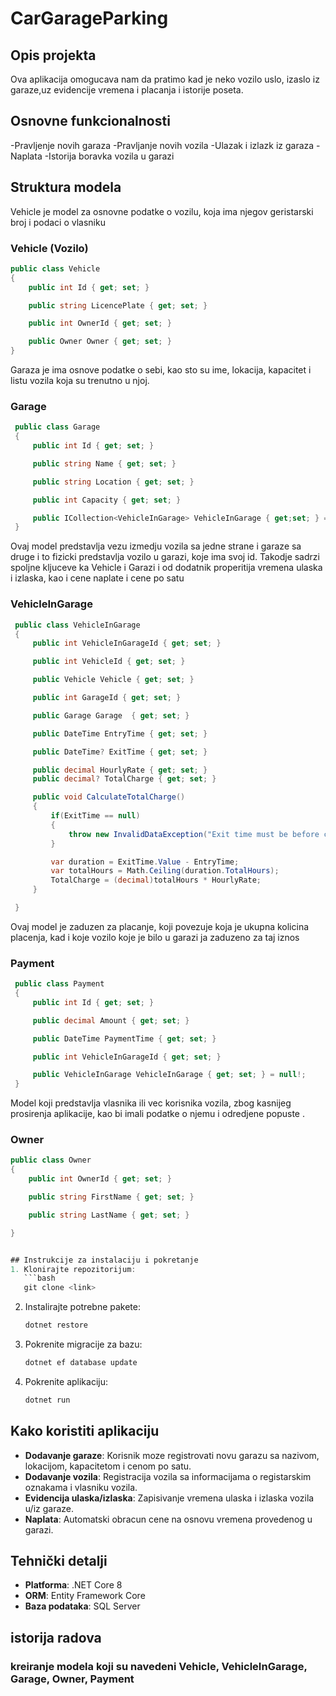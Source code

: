 # CarGarageParking

## Opis projekta 
Ova aplikacija omogucava nam da pratimo kad je neko vozilo uslo, izaslo iz garaze,uz evidencije vremena i placanja i istorije poseta. 

## Osnovne funkcionalnosti 
-Pravljenje novih garaza 
-Pravljanje novih vozila 
-Ulazak i izlazk iz garaza 
-Naplata 
-Istorija boravka vozila u garazi 


## Struktura modela 

Vehicle je model za osnovne podatke o vozilu, koja ima njegov geristarski broj i podaci o vlasniku 
### Vehicle (Vozilo)
```csharp
public class Vehicle
{
    public int Id { get; set; }

    public string LicencePlate { get; set; }

    public int OwnerId { get; set; }

    public Owner Owner { get; set; }
}
```
Garaza je ima osnove podatke o sebi, kao sto su ime, lokacija, kapacitet i listu vozila koja su trenutno u njoj.
### Garage 
```csharp
 public class Garage
 {
     public int Id { get; set; }

     public string Name { get; set; }

     public string Location { get; set; }

     public int Capacity { get; set; }

     public ICollection<VehicleInGarage> VehicleInGarage { get;set; } = new List<VehicleInGarage>(); 
 }
```
Ovaj model predstavlja vezu izmedju vozila sa jedne strane i garaze sa druge i to fizicki predstavlja vozilo u garazi, koje ima svoj id. Takodje sadrzi spoljne kljuceve ka Vehicle i Garazi i od dodatnik properitija vremena ulaska i izlaska, kao i cene naplate i cene po satu
### VehicleInGarage
```csharp
 public class VehicleInGarage
 {
     public int VehicleInGarageId { get; set; }

     public int VehicleId { get; set; }

     public Vehicle Vehicle { get; set; }

     public int GarageId { get; set; }

     public Garage Garage  { get; set; }

     public DateTime EntryTime { get; set; }

     public DateTime? ExitTime { get; set; }

     public decimal HourlyRate { get; set; }
     public decimal? TotalCharge { get; set; }

     public void CalculateTotalCharge()
     {
         if(ExitTime == null)
         {
             throw new InvalidDataException("Exit time must be before calculating");
         }

         var duration = ExitTime.Value - EntryTime;
         var totalHours = Math.Ceiling(duration.TotalHours);
         TotalCharge = (decimal)totalHours * HourlyRate;
     }

 }
```
Ovaj model je zaduzen za placanje, koji povezuje koja je ukupna kolicina placenja, kad i koje vozilo koje je bilo u garazi ja zaduzeno za taj iznos 
### Payment
```csharp
 public class Payment
 {
     public int Id { get; set; } 

     public decimal Amount { get; set; }

     public DateTime PaymentTime { get; set; }

     public int VehicleInGarageId { get; set; }

     public VehicleInGarage VehicleInGarage { get; set; } = null!;
 }
```
Model koji predstavlja vlasnika ili vec korisnika vozila, zbog kasnijeg prosirenja aplikacije, kao bi imali podatke o njemu  i odredjene popuste .
### Owner
```csharp
public class Owner
{
    public int OwnerId { get; set; }

    public string FirstName { get; set; }

    public string LastName { get; set; }

}


## Instrukcije za instalaciju i pokretanje
1. Klonirajte repozitorijum:
   ```bash
   git clone <link>
   ```
2. Instalirajte potrebne pakete:
   ```bash
   dotnet restore
   ```
3. Pokrenite migracije za bazu:
   ```bash
   dotnet ef database update
   ```
4. Pokrenite aplikaciju:
   ```bash
   dotnet run
   ```

## Kako koristiti aplikaciju
- **Dodavanje garaze**: Korisnik moze registrovati novu garazu sa nazivom, lokacijom, kapacitetom i cenom po satu.
- **Dodavanje vozila**: Registracija vozila sa informacijama o registarskim oznakama i vlasniku vozila.
- **Evidencija ulaska/izlaska**: Zapisivanje vremena ulaska i izlaska vozila u/iz garaze.
- **Naplata**: Automatski obracun cene na osnovu vremena provedenog u garazi.

## Tehnički detalji
- **Platforma**: .NET Core 8
- **ORM**: Entity Framework Core
- **Baza podataka**: SQL Server


## istorija radova 
### kreiranje modela koji su navedeni Vehicle, VehicleInGarage, Garage, Owner, Payment



